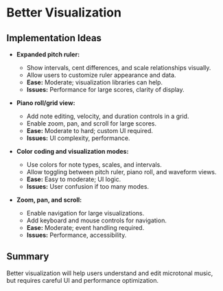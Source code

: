 # Better Visualization

## Implementation Ideas
- **Expanded pitch ruler:**
  - Show intervals, cent differences, and scale relationships visually.
  - Allow users to customize ruler appearance and data.
  - **Ease:** Moderate; visualization libraries can help.
  - **Issues:** Performance for large scores, clarity of display.

- **Piano roll/grid view:**
  - Add note editing, velocity, and duration controls in a grid.
  - Enable zoom, pan, and scroll for large scores.
  - **Ease:** Moderate to hard; custom UI required.
  - **Issues:** UI complexity, performance.

- **Color coding and visualization modes:**
  - Use colors for note types, scales, and intervals.
  - Allow toggling between pitch ruler, piano roll, and waveform views.
  - **Ease:** Easy to moderate; UI logic.
  - **Issues:** User confusion if too many modes.

- **Zoom, pan, and scroll:**
  - Enable navigation for large visualizations.
  - Add keyboard and mouse controls for navigation.
  - **Ease:** Moderate; event handling required.
  - **Issues:** Performance, accessibility.

## Summary
Better visualization will help users understand and edit microtonal music, but requires careful UI and performance optimization.
